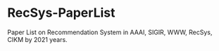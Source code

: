 # RecSys-PaperList
Paper List on Recommendation System in AAAI, SIGIR, WWW, RecSys, CIKM by 2021 years.
